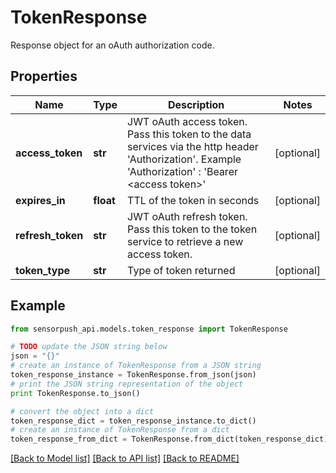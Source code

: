 # TokenResponse

Response object for an oAuth authorization code.

## Properties
Name | Type | Description | Notes
------------ | ------------- | ------------- | -------------
**access_token** | **str** | JWT oAuth access token. Pass this token to the data services via the http header &#39;Authorization&#39;. Example &#39;Authorization&#39; : &#39;Bearer &lt;access token&gt;&#39; | [optional] 
**expires_in** | **float** | TTL of the token in seconds | [optional] 
**refresh_token** | **str** | JWT oAuth refresh token. Pass this token to the token service to retrieve a new access token. | [optional] 
**token_type** | **str** | Type of token returned | [optional] 

## Example

```python
from sensorpush_api.models.token_response import TokenResponse

# TODO update the JSON string below
json = "{}"
# create an instance of TokenResponse from a JSON string
token_response_instance = TokenResponse.from_json(json)
# print the JSON string representation of the object
print TokenResponse.to_json()

# convert the object into a dict
token_response_dict = token_response_instance.to_dict()
# create an instance of TokenResponse from a dict
token_response_from_dict = TokenResponse.from_dict(token_response_dict)
```
[[Back to Model list]](../README.md#documentation-for-models) [[Back to API list]](../README.md#documentation-for-api-endpoints) [[Back to README]](../README.md)


